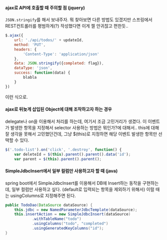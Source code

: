 #### ajax로 API에 호출할 때 주의할 점 (jquery)
`JSON.stringify`를 해서 보내주자. 뭐 찾아보면 다른 방법도 있겠지만 스프링에서 REST컨트롤러를 평범하게(?) 작성했다면 이게 젤 안귀찮고 편한듯..
```javascript
$.ajax({
    url: './api/todos/' + updateId,
    method: 'PUT',
    headers: {
        'Content-Type': 'application/json'
    },
    data: JSON.stringify({completed: flag}),
    dataType: 'json',
    success: function(data) {
        blabla
    }
})
```

이런 식으로.

#### ajax로 뒤늦게 삽입된 Object에 대해 조작하고자 하는 경우
delegate나 on을 이용해서 처리를 하는데, 여기서 조금 고민거리가 생겼다.
이 이벤트가 발생한 항목을 지정해서 selector 사용하는 방법은 뭐인가?에 대해서..
this에 대해 잘 생각을 못해서 고민했던건데, 그냥 $(this)로 지정하면 해당 이벤트 발생한 항목만 선택할 수 있다.

```javascript
$('.todo-list').on('click', '.destroy', function() {
    var deleteId = $(this).parent().parent().data('id');
    var parent = $(this).parent().parent();
```

#### SimpleJdbcInsert에서 일부 컬럼만 사용하고자 할 때 (java)
spring boot에서 SimpleJdbcInsert를 이용해서 DB에 Insert하는 동작을 구현하는데, 일부 컬럼만 사용하고 싶다. (default로 입력되는 항목을 제외하기 위해서)
이럴 때는 usingColumns로 지정해주면 된다.
```java
public TodoDao(DataSource dataSource) {
    this.jdbc = new NamedParameterJdbcTemplate(dataSource);
    this.insertAction = new SimpleJdbcInsert(dataSource)
            .withTableName("todo")
            .usingColumns("todo", "completed")
            .usingGeneratedKeyColumns("id");
}
```